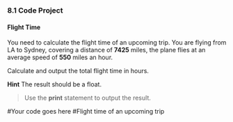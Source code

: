 ### 8.1 Code Project
#### Flight Time  

You need to calculate the flight time of an upcoming trip. You are flying from LA to Sydney, covering a distance of **7425** miles, the plane flies at an average speed of **550** miles an hour.

Calculate and output the total flight time in hours.

**Hint**
The result should be a float.

> Use the **print** statement to output the result.

#Your code goes here
#Flight time of an upcoming trip